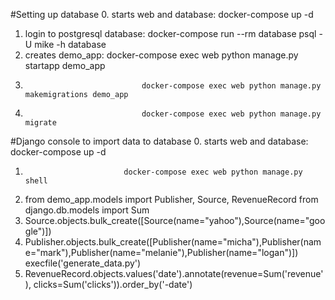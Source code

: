 #Setting up database
0. starts web and database:      docker-compose up -d
1. login to postgresql database: docker-compose run --rm database psql -U mike -h database
2. creates demo_app:             docker-compose exec web python manage.py startapp demo_app
3.                               docker-compose exec web python manage.py makemigrations demo_app
4.                               docker-compose exec web python manage.py migrate

#Django console to import data to database
0. starts web and database:  docker-compose up -d 
1.                           docker-compose exec web python manage.py shell
2. from demo_app.models import Publisher, Source, RevenueRecord
   from django.db.models import Sum 
3. Source.objects.bulk_create([Source(name="yahoo"),Source(name="google")])
4. Publisher.objects.bulk_create([Publisher(name="micha"),Publisher(name="mark"),Publisher(name="melanie"),Publisher(name="logan")])
execfile('generate_data.py')
5. RevenueRecord.objects.values('date').annotate(revenue=Sum('revenue'), clicks=Sum('clicks')).order_by('-date')
